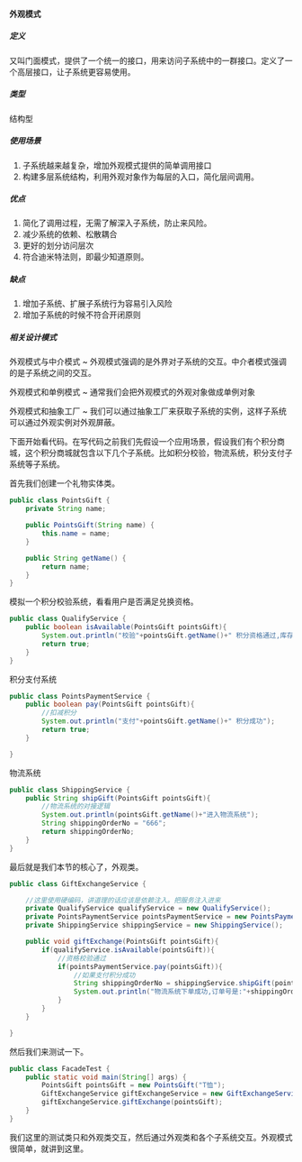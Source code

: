 #### 外观模式
##### 定义
又叫门面模式，提供了一个统一的接口，用来访问子系统中的一群接口。定义了一个高层接口，让子系统更容易使用。
##### 类型
结构型
##### 使用场景
1. 子系统越来越复杂，增加外观模式提供的简单调用接口
2. 构建多层系统结构，利用外观对象作为每层的入口，简化层间调用。
##### 优点
1. 简化了调用过程，无需了解深入子系统，防止来风险。
2. 减少系统的依赖、松散耦合
3. 更好的划分访问层次
4. 符合迪米特法则，即最少知道原则。

##### 缺点
1. 增加子系统、扩展子系统行为容易引入风险
2. 增加子系统的时候不符合开闭原则

##### 相关设计模式
 外观模式与中介模式
   ~ 外观模式强调的是外界对子系统的交互。中介者模式强调的是子系统之间的交互。
 
 外观模式和单例模式
   ~ 通常我们会把外观模式的外观对象做成单例对象
   
 外观模式和抽象工厂
   ~ 我们可以通过抽象工厂来获取子系统的实例，这样子系统可以通过外观实例对外观屏蔽。

下面开始看代码。在写代码之前我们先假设一个应用场景，假设我们有个积分商城，这个积分商城就包含以下几个子系统。比如积分校验，物流系统，积分支付子系统等子系统。

首先我们创建一个礼物实体类。

```java
public class PointsGift {
    private String name;

    public PointsGift(String name) {
        this.name = name;
    }

    public String getName() {
        return name;
    }
}
```
模拟一个积分校验系统，看看用户是否满足兑换资格。

```java
public class QualifyService {
    public boolean isAvailable(PointsGift pointsGift){
        System.out.println("校验"+pointsGift.getName()+" 积分资格通过,库存通过");
        return true;
    }
}

```
积分支付系统

```java
public class PointsPaymentService {
    public boolean pay(PointsGift pointsGift){
        //扣减积分
        System.out.println("支付"+pointsGift.getName()+" 积分成功");
        return true;
    }

}
```
物流系统

```java
public class ShippingService {
    public String shipGift(PointsGift pointsGift){
        //物流系统的对接逻辑
        System.out.println(pointsGift.getName()+"进入物流系统");
        String shippingOrderNo = "666";
        return shippingOrderNo;
    }
}
```
最后就是我们本节的核心了，外观类。

```java
public class GiftExchangeService {

    //这里使用硬编码，讲道理的话应该是依赖注入。把服务注入进来
    private QualifyService qualifyService = new QualifyService();
    private PointsPaymentService pointsPaymentService = new PointsPaymentService();
    private ShippingService shippingService = new ShippingService();

    public void giftExchange(PointsGift pointsGift){
        if(qualifyService.isAvailable(pointsGift)){
            //资格校验通过
            if(pointsPaymentService.pay(pointsGift)){
                //如果支付积分成功
                String shippingOrderNo = shippingService.shipGift(pointsGift);
                System.out.println("物流系统下单成功,订单号是:"+shippingOrderNo);
            }
        }
    }

}
```
然后我们来测试一下。

```java
public class FacadeTest {
    public static void main(String[] args) {
        PointsGift pointsGift = new PointsGift("T恤");
        GiftExchangeService giftExchangeService = new GiftExchangeService();
        giftExchangeService.giftExchange(pointsGift);
    }
}
```
我们这里的测试类只和外观类交互，然后通过外观类和各个子系统交互。外观模式很简单，就讲到这里。